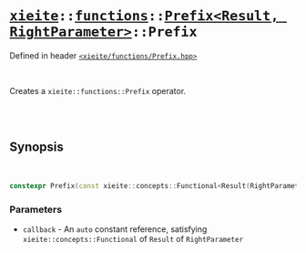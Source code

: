 # [`xieite`](../../../README.md)`::`[`functions`](../../../docs/functions.md)`::`[`Prefix<Result, RightParameter>`](../../../docs/functions/Prefix.md)`::Prefix`
Defined in header [`<xieite/functions/Prefix.hpp>`](../../../include/xieite/functions/Prefix.hpp)

<br/>

Creates a `xieite::functions::Prefix` operator.

<br/><br/>

## Synopsis

<br/>

```cpp
constexpr Prefix(const xieite::concepts::Functional<Result(RightParameter)> auto& callback) noexcept;
```
### Parameters
- `callback` - An `auto` constant reference, satisfying `xieite::concepts::Functional` of `Result` of `RightParameter`